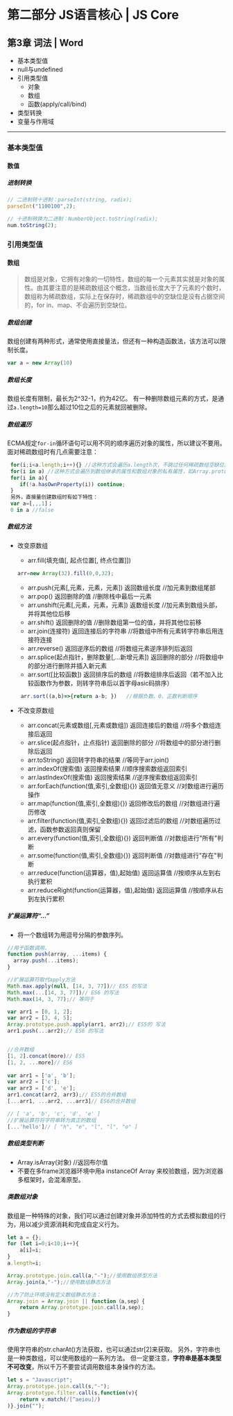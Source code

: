 # 第二部分 JS语言核心  |  JS Core

## 第3章 词法   |   Word

- 基本类型值
- null与undefined
- 引用类型值
  - 对象
  - 数组
  - 函数(apply/call/bind)
- 类型转换
- 变量与作用域

---

### 基本类型值

#### 数值

##### 进制转换

```js
// 二进制转十进制：parseInt(string, radix);
parseInt("1100100",2);

// 十进制转换为二进制：NumberObject.toString(radix);
num.toString(2);
```



### 引用类型值

#### 数组

>数组是对象，它拥有对象的一切特性，数组的每一个元素其实就是对象的属性。由其要注意的是稀疏数组这个概念，当数组长度大于了元素的个数时，数组称为稀疏数组，实际上在保存时，稀疏数组中的空缺位是没有占据空间的，for in、map、不会遍历到空缺位。

##### 数组创建
数组创建有两种形式，通常使用直接量法，但还有一种构造函数法，该方法可以限制长度。
```javascript
var a = new Array(10)
```

##### 数组长度
数组长度有限制，最长为2^32-1，约为42亿。
有一种删除数组元素的方式，是通过`a.length=10`那么超过10位之后的元素就回被删除。

##### 数组遍历
ECMA规定`for-in`循环语句可以用不同的顺序遍历对象的属性，所以建议不要用。
面对稀疏数组时有几点需要注意：

```javascript
 for(i;i<a.length;i++){} //这种方式会遍历a.length次，不跳过任何稀疏数组空缺位。
 for(i in a) //这种方式会遍历到数组继承的属性和数组对象的私有属性，如Array.prototype中的方法和a的方法，实在要用：
 for(i in a){
    if(!a.hasOwnProperty(i)) continue;
 }
 另外，直接量创建数组时有如下特性：
 var a=[,,,1]；
 0 in a //false
```

##### 数组方法
 - 改变原数组
	 - arr.fill(填充值[, 起点位置[, 终点位置]])
	
	```js
	arr=new Array(32).fill(0,0,32);
	```
	
	- arr.push(元素[,元素，元素，元素]) 返回数组长度 //加元素到数组尾部
	 - arr.pop() 返回删除的值 //删除栈中最后一元素
	 - arr.unshift(元素[,元素，元素，元素]) 返数组长度 //加元素到数组头部，并将其他位后移
	 - arr.shift() 返回删除的值 //删除数组第一位的值，并将其他位前移
	- arr.join(连接符) 返回连接后的字符串 //将数组中所有元素转字符串后用连接符连接
	- arr.reverse() 返回逆序后的数组 //将数组元素逆序排列后返回
	- arr.splice(起点指针，删除数量[,...新增元素]) 返回删除的部分 //将数组中的部分进行删除并插入新元素
	 - arr.sort([比较函数]) 返回排序后的数组 //将数组排序后返回（若不加入比较函数作为参数，则转字符串后以首字母asic码排序）
	
	```javascript
	 arr.sort((a,b)=>{return a-b; })   //根据负数、0、正数判断顺序
	```
	
 - 不改变原数组
	 - arr.concat(元素或数组[,元素或数组]) 返回连接后的数组 //将多个数组连接后返回
	 - arr.slice(起点指针，止点指针) 返回删除的部分 //将数组中的部分进行删除后返回
	 - arr.toString() 返回转字符串的结果 //等同于arr.join()
	- arr.indexOf(搜索值) 返回搜索结果 //顺序搜索数组返回索引
	- arr.lastIndexOf(搜索值) 返回搜索结果 //逆序搜索数组返回索引
	 - arr.forEach(function(值,索引,全数组){}) 返回值无意义 //对数组进行遍历操作
	 - arr.map(function(值,索引,全数组){}) 返回修改后的数组 //对数组进行遍历修改
	 - arr.filter(function(值,索引,全数组){}) 返回过滤后的数组 //对数组遍历过滤，函数参数返回真则保留
	 - arr.every(function(值,索引,全数组){}) 返回判断值 //对数组进行"所有"判断
	 - arr.some(function(值,索引,全数组){}) 返回判断值 //对数组进行"存在"判断
	 - arr.reduce(function(运算器，值),起始值) 返回运算值 //按顺序从左到右执行累积
	 - arr.reduceRight(function(运算器，值),起始值) 返回运算值 //按顺序从右到左执行累积

##### 扩展运算符“...”

 - 将一个数组转为用逗号分隔的参数序列。

```javascript
//用于函数调用。
function push(array, ...items) {
  array.push(...items);
}

//扩展运算符取代apply方法
Math.max.apply(null, [14, 3, 77])// ES5 的写法
Math.max(...[14, 3, 77])// ES6 的写法
Math.max(14, 3, 77);// 等同于

var arr1 = [0, 1, 2];
var arr2 = [3, 4, 5];
Array.prototype.push.apply(arr1, arr2);// ES5的 写法
arr1.push(...arr2);// ES6 的写法


//合并数组
[1, 2].concat(more)// ES5
[1, 2, ...more]// ES6
 
var arr1 = ['a', 'b'];
var arr2 = ['c'];
var arr3 = ['d', 'e'];
arr1.concat(arr2, arr3);// ES5的合并数组
[...arr1, ...arr2, ...arr3]// ES6的合并数组

// [ 'a', 'b', 'c', 'd', 'e' ]
//扩展运算符将字符串转为真正的数组
[...'hello']// [ "h", "e", "l", "l", "o" ]
```



##### 数组类型判断

 - Array.isArray(对象) //返回布尔值
 - 不要在多frame浏览器环境中用a instanceOf Array 来校验数组，因为浏览器多框架时，会混淆原型。

##### 类数组对象
数组是一种特殊的对象，我们可以通过创建对象并添加特性的方式去模拟数组的行为，用以减少资源消耗和完成自定义行为。
```javascript
let a = {};
for (let i=0;i<10;i++){
    a[i]=i;
}
a.length=i;

Array.prototype.join.call(a,"-");//使用数组原型方法
Array.join(a,"-");//使用数组静态方法

//为了防止环境没有定义数组静态方法：
Array.join = Array.join || function（a,sep）{
    return Array.prototype.join.call(a,sep);
}
```

##### 作为数组的字符串
使用字符串的str.charAt()方法获取，也可以通过str[2]来获取。
另外，字符串也是一种类数组，可以使用数组的一系列方法。
但一定要注意，**字符串是基本类型不可改变**，所以千万不要尝试调用数组本身操作的方法。

```javascript
let s = "Javascript";
Array.prototype.join.call(s,"-");
Array.prototype.filter.call(s,function(v){
    return v.match(/[^aeiou]/)
)}.join("");
```